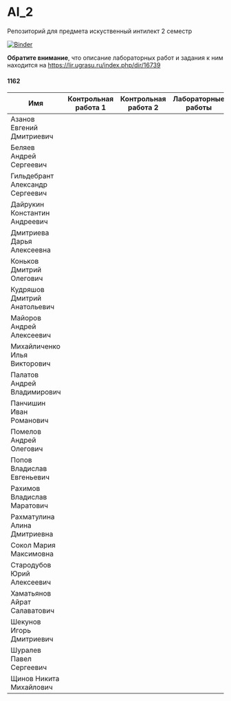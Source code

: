 # AI_2
Репозиторий для предмета искуственный интилект 2 семестр

[![Binder](https://mybinder.org/badge.svg)](https://mybinder.org/v2/gh/pyro-bot/AI_2/master)

 **Обратите внимание**, что описание лабораторных работ и задания к ним находится на https://lir.ugrasu.ru/index.php/dir/16739

 #### 1162
 |Имя|Контрольная работа 1|Контрольная работа 2|Лабораторные работы|
 |---|--------------------|--------------------|-------------------|
 |Азанов Евгений Дмитриевич||||
 |Беляев Андрей Сергеевич|||
 |Гильдебрант Александр Сергеевич|
 |Дайрукин Константин Андреевич|
 |Дмитриева Дарья Алексеевна|
 |Коньков Дмитрий Олегович||||
 |Кудряшов Дмитрий Анатольевич|
 |Майоров Андрей Алексеевич|||
 |Михайличенко Илья Викторович|
 |Палатов Андрей Владимирович|||
 |Панчишин Иван Романович||||
 |Помелов Андрей Олегович||||
 |Попов Владислав Евгеньевич||||
 |Рахимов Владислав Маратович|
 |Рахматулина Алина Дмитриевна|
 |Сокол Мария Максимовна|
 |Стародубов Юрий Алексеевич|||
 |Хаматьянов Айрат Салаватович|||
 |Шекунов Игорь Дмитриевич|
 |Шуралев Павел Сергеевич||||
 |Щинов Никита Михайлович|



